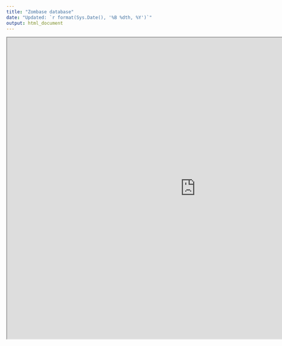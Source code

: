 ```yaml
---
title: "Zombase database"
date: "Updated: `r format(Sys.Date(), '%B %dth, %Y')`"
output: html_document
---
```


<iframe src="https://gongcastro.shinyapps.io/data_shiny/" width=1000 height=800"></iframe>

